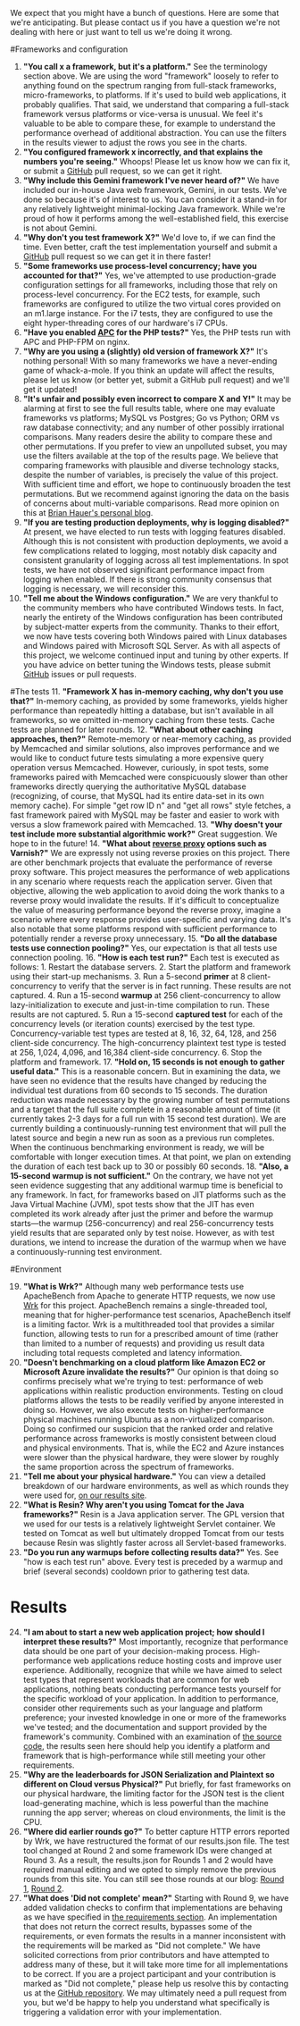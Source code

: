 We expect that you might have a bunch of questions. Here are some that we're
anticipating. But please contact us if you have a question we're not dealing
with here or just want to tell us we're doing it wrong.
 
 #Frameworks and configuration
 1. __"You call x a framework, but it's a platform."__ See the terminology
section above. We are using the word "framework" loosely to refer to anything
found on the spectrum ranging from full-stack frameworks, micro-frameworks, to
platforms. If it's used to build web applications, it probably qualifies. That
said, we understand that comparing a full-stack framework versus platforms or
vice-versa is unusual. We feel it's valuable to be able to compare these, for
example to understand the performance overhead of additional abstraction. You
can use the filters in the results viewer to adjust the rows you see in the
charts.
 2. __"You configured framework x incorrectly, and that explains the numbers
you're seeing."__ Whoops! Please let us know how we can fix it, or submit a
[GitHub](https://github.com/TechEmpower/FrameworkBenchmarks) pull request, so
we can get it right.
 3. __"Why include this Gemini framework I've never heard of?"__ We have
included our in-house Java web framework, Gemini, in our tests. We've done so
because it's of interest to us. You can consider it a stand-in for any
relatively lightweight minimal-locking Java framework. While we're proud of how
it performs among the well-established field, this exercise is not about
Gemini.
 4. __"Why don't you test framework X?"__ We'd love to, if we can find the time.
Even better, craft the test implementation yourself and submit a
[GitHub](https://github.com/TechEmpower/FrameworkBenchmarks) pull request so we
can get it in there faster!
 5. __"Some frameworks use process-level concurrency; have you accounted for
that?"__ Yes, we've attempted to use production-grade configuration settings
for all frameworks, including those that rely on process-level concurrency. For
the EC2 tests, for example, such frameworks are configured to utilize the two
virtual cores provided on an m1.large instance. For the i7 tests, they are
configured to use the eight hyper-threading cores of our hardware's i7 CPUs.
 6. __"Have you enabled [APC](http://php.net/manual/en/book.apc.php) for the PHP
tests?"__ Yes, the PHP tests run with APC and PHP-FPM on nginx.
 7. __"Why are you using a (slightly) old version of framework X?"__ It's
nothing personal! With so many frameworks we have a never-ending game of
whack-a-mole. If you think an update will affect the results, please let us
know (or better yet, submit a GitHub pull request) and we'll get it updated!
 8. __"It's unfair and possibly even incorrect to compare X and Y!"__ It may be
alarming at first to see the full results table, where one may evaluate
frameworks vs platforms; MySQL vs Postgres; Go vs Python; ORM vs raw database
connectivity; and any number of other possibly irrational comparisons. Many
readers desire the ability to compare these and other permutations. If you
prefer to view an unpolluted subset, you may use the filters available at the
top of the results page. We believe that comparing frameworks with plausible
and diverse technology stacks, despite the number of variables, is precisely
the value of this project. With sufficient time and effort, we hope to
continuously broaden the test permutations. But we recommend against ignoring
the data on the basis of concerns about multi-variable comparisons. Read more
opinion on this at [Brian Hauer's personal
blog](http://tiamat.tsotech.com/unfair-comparisons).
 9. __"If you are testing production deployments, why is logging disabled?"__ At
present, we have elected to run tests with logging features disabled. Although
this is not consistent with production deployments, we avoid a few
complications related to logging, most notably disk capacity and consistent
granularity of logging across all test implementations. In spot tests, we have
not observed significant performance impact from logging when enabled. If there
is strong community consensus that logging is necessary, we will reconsider
this.
 10. __"Tell me about the Windows configuration."__ We are very thankful to the
community members who have contributed Windows tests. In fact, nearly the
entirety of the Windows configuration has been contributed by subject-matter
experts from the community. Thanks to their effort, we now have tests covering
both Windows paired with Linux databases and Windows paired with Microsoft SQL
Server. As with all aspects of this project, we welcome continued input and
tuning by other experts. If you have advice on better tuning the Windows tests,
please submit [GitHub](https://github.com/TechEmpower/FrameworkBenchmarks)
issues or pull requests.
 
 #The tests
 11. __"Framework X has in-memory caching, why don't you use that?"__ In-memory
caching, as provided by some frameworks, yields higher performance than
repeatedly hitting a database, but isn't available in all frameworks, so we
omitted in-memory caching from these tests. Cache tests are planned for later
rounds.
 12. __"What about other caching approaches, then?"__ Remote-memory or
near-memory caching, as provided by Memcached and similar solutions, also
improves performance and we would like to conduct future tests simulating a
more expensive query operation versus Memcached. However, curiously, in spot
tests, some frameworks paired with Memcached were conspicuously slower than
other frameworks directly querying the authoritative MySQL database
(recognizing, of course, that MySQL had its entire data-set in its own memory
cache). For simple "get row ID n" and "get all rows" style fetches, a fast
framework paired with MySQL may be faster and easier to work with versus a slow
framework paired with Memcached.
 13. __"Why doesn't your test include more substantial algorithmic work?"__
Great suggestion. We hope to in the future!
 14. __"What about [reverse proxy](http://en.wikipedia.org/wiki/Reverse_proxy)
options such as Varnish?"__ We are expressly not using reverse proxies on this
project. There are other benchmark projects that evaluate the performance of
reverse proxy software. This project measures the performance of web
applications in any scenario where requests reach the application server. Given
that objective, allowing the web application to avoid doing the work thanks to
a reverse proxy would invalidate the results. If it's difficult to
conceptualize the value of measuring performance beyond the reverse proxy,
imagine a scenario where every response provides user-specific and varying
data. It's also notable that some platforms respond with sufficient performance
to potentially render a reverse proxy unnecessary.
 15. __"Do all the database tests use connection pooling?"__ Yes, our
expectation is that all tests use connection pooling.
 16. __"How is each test run?"__ Each test is executed as follows:
     1. Restart the database servers.
     2. Start the platform and framework using their start-up mechanisms.
     3. Run a 5-second __primer__ at 8 client-concurrency to verify that the
server is in fact running. These results are not captured.
     4. Run a 15-second __warmup__ at 256 client-concurrency to allow
lazy-initialization to execute and just-in-time compilation to run. These
results are not captured.
     5. Run a 15-second __captured test__ for each of the concurrency levels (or
iteration counts) exercised by the test type. Concurrency-variable test types
are tested at 8, 16, 32, 64, 128, and 256 client-side concurrency. The
high-concurrency plaintext test type is tested at 256, 1,024, 4,096, and 16,384
client-side concurrency.
     6. Stop the platform and framework.
 17. __"Hold on, 15 seconds is not enough to gather useful data."__ This is a
reasonable concern. But in examining the data, we have seen no evidence that
the results have changed by reducing the individual test durations from 60
seconds to 15 seconds. The duration reduction was made necessary by the growing
number of test permutations and a target that the full suite complete in a
reasonable amount of time (it currently takes 2-3 days for a full run with 15
second test duration).  We are currently building a continuously-running test
environment that will pull the latest source and begin a new run as soon as a
previous run completes. When the continuous benchmarking environment is ready,
we will be comfortable with longer execution times. At that point, we plan on
extending the duration of each test back up to 30 or possibly 60 seconds.
 18. __"Also, a 15-second warmup is not sufficient."__ On the contrary, we have
not yet seen evidence suggesting that any additional warmup time is beneficial
to any framework. In fact, for frameworks based on JIT platforms such as the
Java Virtual Machine (JVM), spot tests show that the JIT has even completed its
work already after just the primer and before the warmup starts—the warmup
(256-concurrency) and real 256-concurrency tests yield results that are
separated only by test noise. However, as with test durations, we intend to
increase the duration of the warmup when we have a continuously-running test
environment.
 
 #Environment
 
 19. __"What is Wrk?"__ Although many web performance tests use ApacheBench from
Apache to generate HTTP requests, we now use [Wrk](https://github.com/wg/wrk)
for this project. ApacheBench remains a single-threaded tool, meaning that for
higher-performance test scenarios, ApacheBench itself is a limiting factor. Wrk
is a multithreaded tool that provides a similar function, allowing tests to run
for a prescribed amount of time (rather than limited to a number of requests)
and providing us result data including total requests completed and latency
information.
 20. __"Doesn't benchmarking on a cloud platform like Amazon EC2 or Microsoft
Azure invalidate the results?"__ Our opinion is that doing so confirms
precisely what we're trying to test: performance of web applications within
realistic production environments. Testing on cloud platforms allows the tests
to be readily verified by anyone interested in doing so. However, we also
execute tests on higher-performance physical machines running Ubuntu as a
non-virtualized comparison. Doing so confirmed our suspicion that the ranked
order and relative performance across frameworks is mostly consistent between
cloud and physical environments. That is, while the EC2 and Azure instances
were slower than the physical hardware, they were slower by roughly the same
proportion across the spectrum of frameworks.
 21. __"Tell me about your physical hardware."__ You can view a detailed
breakdown of our hardware environments, as well as which rounds they were used
for, [on our results
site](https://www.techempower.com/benchmarks/#section=environment&hw=ph&test=fortune).
 22. __"What is Resin? Why aren't you using Tomcat for the Java frameworks?"__
Resin is a Java application server. The GPL version that we used for our tests
is a relatively lightweight Servlet container. We tested on Tomcat as well but
ultimately dropped Tomcat from our tests because Resin was slightly faster
across all Servlet-based frameworks.
 23. __"Do you run any warmups before collecting results data?"__ Yes. See "how
is each test run" above. Every test is preceded by a warmup and brief (several
seconds) cooldown prior to gathering test data.
 
 # Results
 
 24. __"I am about to start a new web application project; how should I
interpret these results?"__ Most importantly, recognize that performance data
should be one part of your decision-making process. High-performance web
applications reduce hosting costs and improve user experience. Additionally,
recognize that while we have aimed to select test types that represent
workloads that are common for web applications, nothing beats conducting
performance tests yourself for the specific workload of your application. In
addition to performance, consider other requirements such as your language and
platform preference; your invested knowledge in one or more of the frameworks
we've tested; and the documentation and support provided by the framework's
community. Combined with an examination of [the source
code](https://github.com/TechEmpower/FrameworkBenchmarks), the results seen
here should help you identify a platform and framework that is high-performance
while still meeting your other requirements.
 25. __"Why are the leaderboards for JSON Serialization and Plaintext so
different on Cloud versus Physical?"__ Put briefly, for fast frameworks on our
physical hardware, the limiting factor for the JSON test is the client
load-generating machine, which is less powerful than the machine running the
app server; whereas on cloud environments, the limit is the CPU. 
 26. __"Where did earlier rounds go?"__ To better capture HTTP errors reported
by Wrk, we have restructured the format of our results.json file. The test tool
changed at Round 2 and some framework IDs were changed at Round 3. As a result,
the results.json for Rounds 1 and 2 would have required manual editing and we
opted to simply remove the previous rounds from this site. You can still see
those rounds at our blog: [Round
1](https://www.techempower.com/blog/2013/03/28/frameworks-round-1/), [Round
2](https://www.techempower.com/blog/2013/04/05/frameworks-round-2/).
 27. __"What does 'Did not complete' mean?"__ Starting with Round 9, we have
added validation checks to confirm that implementations are behaving as we have
specified in [the requirements
section](/Project-Information/Framework-Tests#general-requirements). An
implementation that does not return the correct results, bypasses some of the
requirements, or even formats the results in a manner inconsistent with the
requirements will be marked as "Did not complete." We have solicited
corrections from prior contributors and have attempted to address many of
these, but it will take more time for all implementations to be correct. If you
are a project participant and your contribution is marked as "Did not
complete," please help us resolve this by contacting us at the [GitHub
repository](https://github.com/TechEmpower/FrameworkBenchmarks). We may
ultimately need a pull request from you, but we'd be happy to help you
understand what specifically is triggering a validation error with your
implementation.
 
